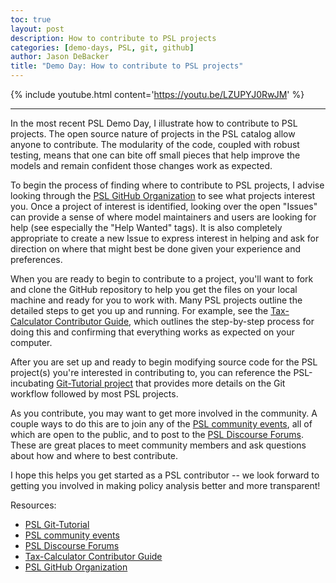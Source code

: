 ```yaml
---
toc: true
layout: post
description: How to contribute to PSL projects
categories: [demo-days, PSL, git, github]
author: Jason DeBacker
title: "Demo Day: How to contribute to PSL projects"
---
```


 {% include youtube.html content='https://youtu.be/LZUPYJ0RwJM' %}

 ------

 In the most recent PSL Demo Day, I illustrate how to contribute to PSL projects.
 The open source nature of projects in the PSL catalog allow anyone to contribute.
 The modularity of the code, coupled with robust testing, means that one can bite off small pieces that help improve the models and remain confident those changes work as expected.

To begin the process of finding where to contribute to PSL projects, I advise looking through the [PSL GitHub Organization](https://github.com/PSLmodels) to see what projects interest you.
Once a project of interest is identified, looking over the open "Issues" can provide a sense of where model maintainers and users are looking for help (see especially the "Help Wanted" tags).
It is also completely appropriate to create a new Issue to express interest in helping and ask for direction on where that might best be done given your experience and preferences.

When you are ready to begin to contribute to a project, you'll want to fork and clone the GitHub repository to help you get the files on your local machine and ready for you to work with.
Many PSL projects outline the detailed steps to get you up and running.
For example, see the [Tax-Calculator Contributor Guide](https://pslmodels.github.io/Tax-Calculator/contributing/contributor_guide.html), which outlines the step-by-step process for doing this and confirming that everything works as expected on your computer.

After you are set up and ready to begin modifying source code for the PSL project(s) you're interested in contributing to, you can reference the PSL-incubating [Git-Tutorial project](https://pslmodels.github.io/Git-Tutorial/content/intro.html) that provides more details on the Git workflow followed by most PSL projects.

As you contribute, you may want to get more involved in the community.
A couple ways to do this are to join any of the [PSL community events](https://pslmodels.org/events.html), all of which are open to the public, and to post to the [PSL Discourse Forums](http://discourse.pslmodels.org).
These are great places to meet community members and ask questions about how and where to best contribute.

I hope this helps you get started as a PSL contributor -- we look forward to getting you involved in making policy analysis better and more transparent!


Resources:
* [PSL Git-Tutorial](https://pslmodels.github.io/Git-Tutorial/content/intro.html)
* [PSL community events](https://pslmodels.org/events.html)
* [PSL Discourse Forums](http://discourse.pslmodels.org)
* [Tax-Calculator Contributor Guide](https://pslmodels.github.io/Tax-Calculator/contributing/contributor_guide.html)
* [PSL GitHub Organization](https://github.com/PSLmodels)
